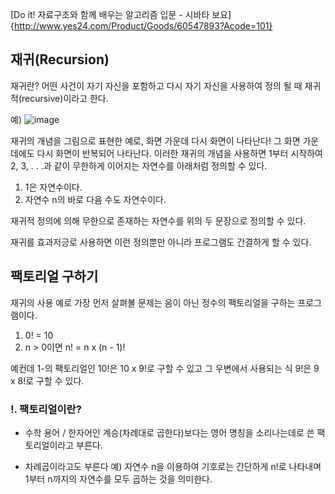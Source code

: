 [Do it! 자료구조와 함께 배우는 알고리즘 입문 - 시바타 보요] {http://www.yes24.com/Product/Goods/60547893?Acode=101}

## 재귀(Recursion)

재귀란?
어떤 사건이 자기 자신을 포함하고 다시 자기 자신을 사용하여 정의 될 때 재귀적(recursive)이라고 한다.

예)
![image](https://user-images.githubusercontent.com/57930450/69475789-dbeb7f00-0e14-11ea-8530-9c225e78534d.png)

재귀의 개념을 그림으로 표현한 예로, 화면 가운데 다시 화면이 나타난다!
그 화면 가운데에도 다시 화면이 반복되어 나타난다.
이러한 재귀의 개념을 사용하면 1부터 시작하여 2, 3, . . .과 같이 무한하게 이어지는 자연수를 아래처럼 정의할 수 있다.

1. 1은 자연수이다.
2. 자연수 n의 바로 다음 수도 자연수이다.

재귀적 정의에 의해 무한으로 존재하는 자연수를 위의 두 문장으로 정의할 수 있다.

재귀를 효과저긍로 사용하면 이런 정의뿐만 아니라 프로그램도 간결하게 할 수 있다.

## 팩토리얼 구하기
재귀의 사용 예로 가장 먼저 살펴볼 문제는 음이 아닌 정수의 팩토리얼을 구하는 프로그램이다.

1. 0! = 10
2. n > 0이면 n! = n x (n - 1)!

예컨데 1-의 팩토리얼인 10!은 10 x 9!로 구할 수 있고 그 우변에서 사용되는 식 9!은 9 x 8!로 구할 수 있다.

### !. 팩토리얼이란?
- 수학 용어 / 한자어인 계승(차례대로 곱한다)보다는 영어 명칭을 소리나는데로 쓴 팩토리얼이라고 부른다.

- 차례곱이라고도 부른다
예) 자연수 n을 이용하여 기호로는 간단하게 n!로 나타내며 1부터 n까지의 자연수를 모두 곱하는 것을 의미한다.
